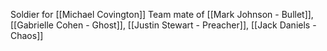 Soldier for [[Michael Covington]]
Team mate of [[Mark Johnson - Bullet]], [[Gabrielle Cohen - Ghost]], [[Justin Stewart - Preacher]], [[Jack Daniels - Chaos]]